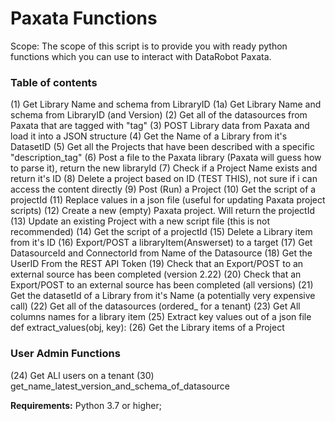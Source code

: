# Paxata Functions

Scope: The scope of this script is to provide you with ready python functions which you can use to interact with DataRobot Paxata.

### Table of contents
(1) Get Library Name and schema from LibraryID
(1a) Get Library Name and schema from LibraryID (and Version)
(2) Get all of the datasources from Paxata that are tagged with "tag"
(3) POST Library data from Paxata and load it into a JSON structure
(4) Get the Name of a Library from it's DatasetID
(5) Get all the Projects that have been described with a specific "description_tag"
(6) Post a file to the Paxata library (Paxata will guess how to parse it), return the new libraryId
(7) Check if a Project Name exists and return it's ID
(8) Delete a project based on ID (TEST THIS), not sure if i can access the content directly
(9) Post (Run) a Project
(10) Get the script of a projectId
(11) Replace values in a json file (useful for updating Paxata project scripts)
(12) Create a new (empty) Paxata project. Will return the projectId
(13) Update an existing Project with a new script file (this is not recommended)
(14) Get the script of a projectId
(15) Delete a Library item from it's ID
(16) Export/POST a libraryItem(Answerset) to a target
(17) Get DatasourceId and ConnectorId from Name of the Datasource
(18) Get the UserID From the REST API Token
(19) Check that an Export/POST to an external source has been completed (version 2.22)
(20) Check that an Export/POST to an external source has been completed (all versions)
(21) Get the datasetId of a Library from it's Name (a potentially very expensive call)
(22) Get all of the datasources (ordered_ for a tenant)
(23) Get All columns names for a library item
(25) Extract key values out of a json file def extract_values(obj, key):
(26) Get the Library items of a Project

### User Admin Functions
(24) Get ALl users on a tenant
(30) get_name_latest_version_and_schema_of_datasource

**Requirements:** Python 3.7 or higher;